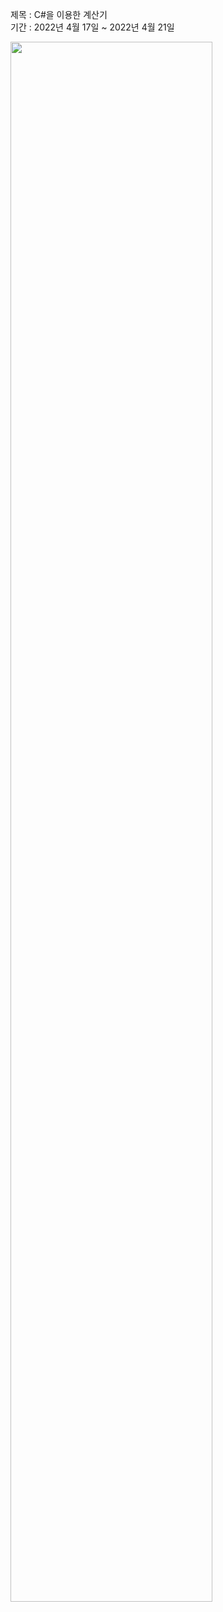 제목 : C#을 이용한 계산기</br>
기간 : 2022년 4월 17일 ~ 2022년 4월 21일</br>

<img width="80%" src="https://user-images.githubusercontent.com/103883791/164268732-90e36baf-508b-436d-94e2-849baa56e77e.png"/>
